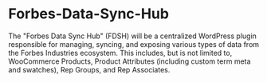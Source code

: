 # Forbes-Data-Sync-Hub
The "Forbes Data Sync Hub" (FDSH) will be a centralized WordPress plugin responsible for managing, syncing, and exposing various types of data from the Forbes Industries ecosystem. This includes, but is not limited to, WooCommerce Products, Product Attributes (including custom term meta and swatches), Rep Groups, and Rep Associates.
